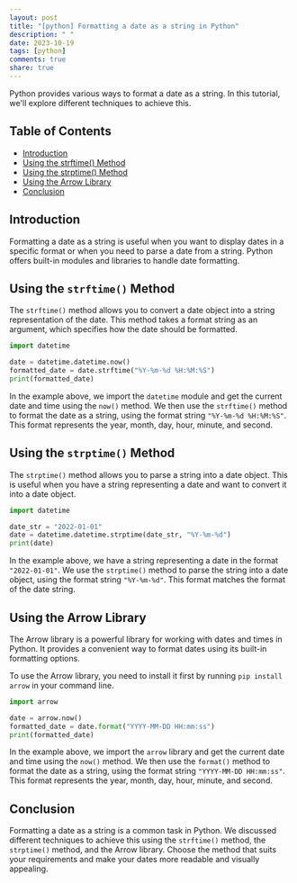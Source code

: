 ```yaml
---
layout: post
title: "[python] Formatting a date as a string in Python"
description: " "
date: 2023-10-19
tags: [python]
comments: true
share: true
---
```


Python provides various ways to format a date as a string. In this tutorial, we'll explore different techniques to achieve this.

## Table of Contents
- [Introduction](#introduction)
- [Using the strftime() Method](#using-the-strftime-method)
- [Using the strptime() Method](#using-the-strptime-method)
- [Using the Arrow Library](#using-the-arrow-library)
- [Conclusion](#conclusion)

## Introduction
Formatting a date as a string is useful when you want to display dates in a specific format or when you need to parse a date from a string. Python offers built-in modules and libraries to handle date formatting.

## Using the `strftime()` Method
The `strftime()` method allows you to convert a date object into a string representation of the date. This method takes a format string as an argument, which specifies how the date should be formatted.

```python
import datetime

date = datetime.datetime.now()
formatted_date = date.strftime("%Y-%m-%d %H:%M:%S")
print(formatted_date)
```

In the example above, we import the `datetime` module and get the current date and time using the `now()` method. We then use the `strftime()` method to format the date as a string, using the format string `"%Y-%m-%d %H:%M:%S"`. This format represents the year, month, day, hour, minute, and second.

## Using the `strptime()` Method
The `strptime()` method allows you to parse a string into a date object. This is useful when you have a string representing a date and want to convert it into a date object.

```python
import datetime

date_str = "2022-01-01"
date = datetime.datetime.strptime(date_str, "%Y-%m-%d")
print(date)
```

In the example above, we have a string representing a date in the format `"2022-01-01"`. We use the `strptime()` method to parse the string into a date object, using the format string `"%Y-%m-%d"`. This format matches the format of the date string.

## Using the Arrow Library
The Arrow library is a powerful library for working with dates and times in Python. It provides a convenient way to format dates using its built-in formatting options.

To use the Arrow library, you need to install it first by running `pip install arrow` in your command line.

```python
import arrow

date = arrow.now()
formatted_date = date.format("YYYY-MM-DD HH:mm:ss")
print(formatted_date)
```

In the example above, we import the `arrow` library and get the current date and time using the `now()` method. We then use the `format()` method to format the date as a string, using the format string `"YYYY-MM-DD HH:mm:ss"`. This format represents the year, month, day, hour, minute, and second.

## Conclusion
Formatting a date as a string is a common task in Python. We discussed different techniques to achieve this using the `strftime()` method, the `strptime()` method, and the Arrow library. Choose the method that suits your requirements and make your dates more readable and visually appealing.